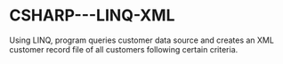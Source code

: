 # CSHARP---LINQ-XML
Using LINQ, program queries customer data source and creates an XML customer record file of all customers  following certain criteria.
